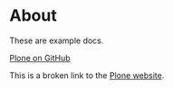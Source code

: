 # About

These are example docs.

[Plone on GitHub](https://github.com/plone "Link to Plone on GitHub")

This is a broken link to the [Plone website](https://plonee.org "Example of a broken link").
